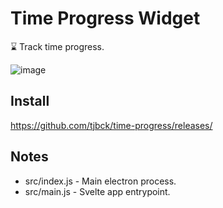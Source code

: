 # Time Progress Widget

⌛ Track time progress.

![image](https://user-images.githubusercontent.com/25473318/150580714-b6a4933a-604a-4d1c-965d-2521110054ba.png)

## Install

https://github.com/tjbck/time-progress/releases/

## Notes

- src/index.js - Main electron process.
- src/main.js - Svelte app entrypoint.


